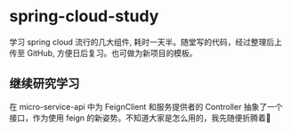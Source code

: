 # spring-cloud-study
学习 spring cloud 流行的几大组件, 耗时一天半。随堂写的代码，经过整理后上传至 GitHub, 方便日后复习。也可做为新项目的模板。

## 继续研究学习
在 micro-service-api 中为 FeignClient 和服务提供者的 Controller 抽象了一个接口，作为使用 feign 的新姿势。不知道大家是怎么用的，我先随便折腾着🤣
